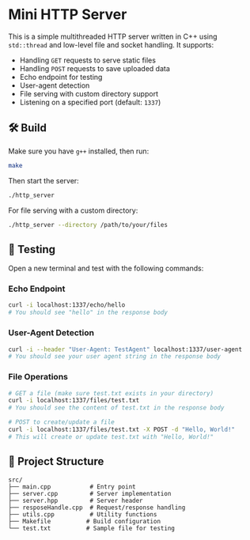 # Mini HTTP Server

This is a simple multithreaded HTTP server written in C++ using `std::thread` and low-level file and socket handling. It supports:

- Handling `GET` requests to serve static files
- Handling `POST` requests to save uploaded data  
- Echo endpoint for testing
- User-agent detection
- File serving with custom directory support
- Listening on a specified port (default: `1337`)

## 🛠 Build

Make sure you have `g++` installed, then run:

```bash
make
```

Then start the server:

```bash
./http_server
```

For file serving with a custom directory:

```bash
./http_server --directory /path/to/your/files
```

## 🧪 Testing

Open a new terminal and test with the following commands:

### Echo Endpoint
```bash
curl -i localhost:1337/echo/hello
# You should see "hello" in the response body
```

### User-Agent Detection
```bash
curl -i --header "User-Agent: TestAgent" localhost:1337/user-agent
# You should see your user agent string in the response body
```

### File Operations
```bash
# GET a file (make sure test.txt exists in your directory)
curl -i localhost:1337/files/test.txt
# You should see the content of test.txt in the response body

# POST to create/update a file
curl -i localhost:1337/files/test.txt -X POST -d "Hello, World!"
# This will create or update test.txt with "Hello, World!"
```

## 📁 Project Structure

```
src/
├── main.cpp           # Entry point
├── server.cpp         # Server implementation
├── server.hpp         # Server header
├── resposeHandle.cpp  # Request/response handling
├── utils.cpp          # Utility functions
├── Makefile          # Build configuration
└── test.txt          # Sample file for testing
```